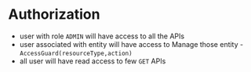# Authorization

- user with role `ADMIN` will have access to all the APIs
- user associated with entity will have access to Manage those entity - `AccessGuard(resourceType,action)`
- all user will have read access to few `GET` APIs